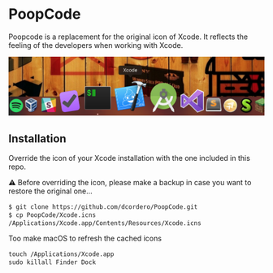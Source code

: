 # PoopCode

Poopcode is a replacement for the original icon of Xcode. It reflects the feeling of the developers when working with Xcode.

![](Preview.png)

## Installation

Override the icon of your Xcode installation with the one included in this repo.

⚠️  Before overriding the icon, please make a backup in case you want to restore the original one...

```
$ git clone https://github.com/dcordero/PoopCode.git
$ cp PoopCode/Xcode.icns /Applications/Xcode.app/Contents/Resources/Xcode.icns
```

Too make macOS to refresh the cached icons

```
touch /Applications/Xcode.app
sudo killall Finder Dock
```


